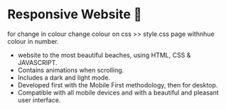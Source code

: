 # Responsive  Website 🌊

for change in colour change colour on css >> style.css page withnhue colour in number. 

- website to the most beautiful beaches, using HTML, CSS & JAVASCRIPT.
- Contains animations when scrolling.
- Includes a dark and light mode.
- Developed first with the Mobile First methodology, then for desktop.
- Compatible with all mobile devices and with a beautiful and pleasant user interface.

